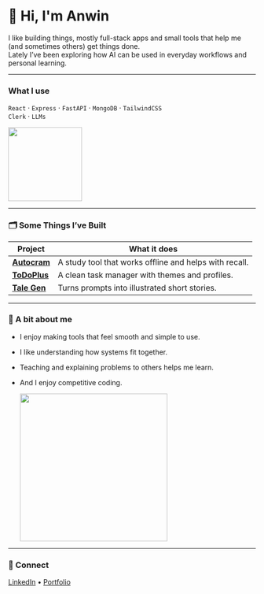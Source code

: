 # 👋 Hi, I'm Anwin

I like building things, mostly full-stack apps and small tools that help me (and sometimes others) get things done.  
Lately I’ve been exploring how AI can be used in everyday workflows and personal learning.

---

### What I use
`React` · `Express` · `FastAPI` · `MongoDB` · `TailwindCSS`  
`Clerk` · `LLMs`

<p align="left">
  <img src="https://github-readme-stats.vercel.app/api/top-langs/?username=AnwinJayan&layout=compact&theme=tokyonight" height="150" />
</p>

---

### 🗂 Some Things I’ve Built

| Project | What it does |
|-------|--------------|
| **[Autocram](https://github.com/AnwinJayan/autocram)** | A study tool that works offline and helps with recall. |
| **[ToDoPlus](https://github.com/AnwinJayan/to-do-plus)** | A clean task manager with themes and profiles. |
| **[Tale Gen](https://github.com/AnwinJayan/tale-gen)** | Turns prompts into illustrated short stories. |

---

### 🧭 A bit about me
- I enjoy making tools that feel smooth and simple to use.
- I like understanding how systems fit together.
- Teaching and explaining problems to others helps me learn.
- And I enjoy competitive coding.

  <img src="https://github.r2v.ch/codewars?user=AnwinJ&stroke=COLOR" width="300" />



---

### 📮 Connect
[LinkedIn](https://www.linkedin.com/in/anwin-jayan-644aa5254/) • [Portfolio](https://portfolio.appsbyanwin.live)
